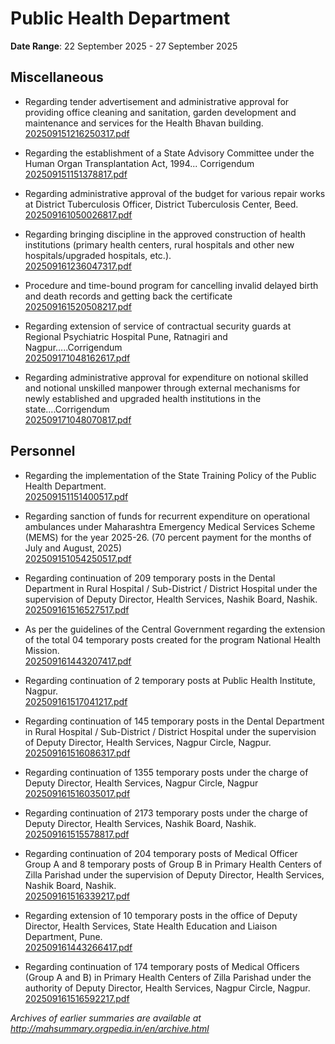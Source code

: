 # Public Health Department

**Date Range**: 22 September 2025 - 27 September 2025


## Miscellaneous
- Regarding tender advertisement and administrative approval for providing office cleaning and sanitation, garden development and maintenance and services for the Health Bhavan building.\
  [202509151216250317.pdf](https://gr.maharashtra.gov.in/Site/Upload/Government%20Resolutions/English/202509151216250317.pdf)

- Regarding the establishment of a State Advisory Committee under the Human Organ Transplantation Act, 1994... Corrigendum\
  [202509151151378817.pdf](https://gr.maharashtra.gov.in/Site/Upload/Government%20Resolutions/English/202509151151378817.pdf)

- Regarding administrative approval of the budget for various repair works at District Tuberculosis Officer, District Tuberculosis Center, Beed.\
  [202509161050026817.pdf](https://gr.maharashtra.gov.in/Site/Upload/Government%20Resolutions/English/202509161050026817.pdf)

- Regarding bringing discipline in the approved construction of health institutions (primary health centers, rural hospitals and other new hospitals/upgraded hospitals, etc.).\
  [202509161236047317.pdf](https://gr.maharashtra.gov.in/Site/Upload/Government%20Resolutions/English/202509161236047317.pdf)

- Procedure and time-bound program for cancelling invalid delayed birth  and death records and getting back the certificate\
  [202509161520508217.pdf](https://gr.maharashtra.gov.in/Site/Upload/Government%20Resolutions/English/202509161520508217.pdf)

- Regarding extension of service of contractual security guards at Regional Psychiatric Hospital Pune, Ratnagiri and Nagpur.....Corrigendum\
  [202509171048162617.pdf](https://gr.maharashtra.gov.in/Site/Upload/Government%20Resolutions/English/202509171048162617.pdf)

- Regarding administrative approval for expenditure on notional skilled and notional unskilled manpower through external mechanisms for newly established and upgraded health institutions in the state....Corrigendum\
  [202509171048070817.pdf](https://gr.maharashtra.gov.in/Site/Upload/Government%20Resolutions/English/202509171048070817.pdf)

## Personnel
- Regarding the implementation of the State Training Policy of the Public Health Department.\
  [202509151151400517.pdf](https://gr.maharashtra.gov.in/Site/Upload/Government%20Resolutions/English/202509151151400517.pdf)

- Regarding sanction of funds for recurrent expenditure on operational ambulances under Maharashtra Emergency Medical Services Scheme (MEMS) for the year 2025-26. (70 percent payment for the months of July and August, 2025)\
  [202509151054250517.pdf](https://gr.maharashtra.gov.in/Site/Upload/Government%20Resolutions/English/202509151054250517.pdf)

- Regarding continuation of 209 temporary posts in the Dental Department in Rural Hospital / Sub-District / District Hospital under the supervision of Deputy Director, Health Services, Nashik Board, Nashik.\
  [202509161516527517.pdf](https://gr.maharashtra.gov.in/Site/Upload/Government%20Resolutions/English/202509161516527517.pdf)

- As per the guidelines of the Central Government regarding the extension of the total 04 temporary posts created for the program National Health Mission.\
  [202509161443207417.pdf](https://gr.maharashtra.gov.in/Site/Upload/Government%20Resolutions/English/202509161443207417.pdf)

- Regarding continuation of 2 temporary posts at Public Health Institute, Nagpur.\
  [202509161517041217.pdf](https://gr.maharashtra.gov.in/Site/Upload/Government%20Resolutions/English/202509161517041217.pdf)

- Regarding continuation of 145 temporary posts in the Dental Department in Rural Hospital / Sub-District / District Hospital under the supervision of Deputy Director, Health Services, Nagpur Circle, Nagpur.\
  [202509161516086317.pdf](https://gr.maharashtra.gov.in/Site/Upload/Government%20Resolutions/English/202509161516086317.pdf)

- Regarding continuation of 1355 temporary posts under the charge of Deputy Director, Health Services, Nagpur Circle, Nagpur\
  [202509161516035017.pdf](https://gr.maharashtra.gov.in/Site/Upload/Government%20Resolutions/English/202509161516035017.pdf)

- Regarding continuation of 2173 temporary posts under the charge of Deputy Director, Health Services, Nashik Board, Nashik.\
  [202509161515578817.pdf](https://gr.maharashtra.gov.in/Site/Upload/Government%20Resolutions/English/202509161515578817.pdf)

- Regarding continuation of 204 temporary posts of Medical Officer Group A and 8 temporary posts of Group B in Primary Health Centers of Zilla Parishad under the supervision of Deputy Director, Health Services, Nashik Board, Nashik.\
  [202509161516339217.pdf](https://gr.maharashtra.gov.in/Site/Upload/Government%20Resolutions/English/202509161516339217.pdf)

- Regarding extension of 10 temporary posts in the office of Deputy Director, Health Services, State Health Education and Liaison Department, Pune.\
  [202509161443266417.pdf](https://gr.maharashtra.gov.in/Site/Upload/Government%20Resolutions/English/202509161443266417.pdf)

- Regarding continuation of 174 temporary posts of Medical Officers (Group A and B) in Primary Health Centers of Zilla Parishad under the authority of Deputy Director, Health Services, Nagpur Circle, Nagpur.\
  [202509161516592217.pdf](https://gr.maharashtra.gov.in/Site/Upload/Government%20Resolutions/English/202509161516592217.pdf)


*Archives of earlier summaries are available at http://mahsummary.orgpedia.in/en/archive.html*